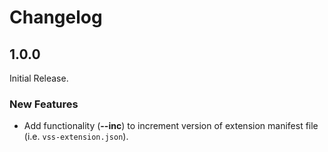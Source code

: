 # Changelog

## 1.0.0

Initial Release.

### New Features

* Add functionality (**--inc**) to increment version of  extension manifest file (i.e. `vss-extension.json`).
